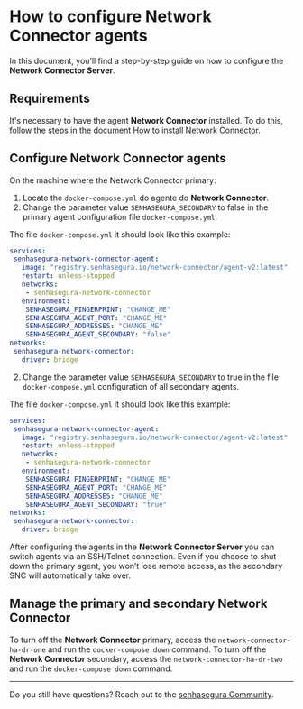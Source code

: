 # How to configure Network Connector agents

In this document, you’ll find a step-by-step guide on how to configure the **Network Connector Server**.

## Requirements

It's necessary to have the agent **Network Connector** installed. To do this, follow the steps in the document [How to install Network Connector](/docs/en/network-connector-how-to-install-network-connector).

## Configure Network Connector agents

On the machine where the Network Connector primary:

1. Locate the `docker-compose.yml` do agente do **Network Connector**.
2. Change the parameter value `SENHASEGURA_SECONDARY` to false in the primary agent configuration file `docker-compose.yml`.

The file `docker-compose.yml` it should look like this example:

```yml
services:
 senhasegura-network-connector-agent:
   image: "registry.senhasegura.io/network-connector/agent-v2:latest"
   restart: unless-stopped
   networks:
    - senhasegura-network-connector
   environment:
    SENHASEGURA_FINGERPRINT: "CHANGE_ME"
    SENHASEGURA_AGENT_PORT: "CHANGE_ME"
    SENHASEGURA_ADDRESSES: "CHANGE_ME"
    SENHASEGURA_AGENT_SECONDARY: "false"
networks:
 senhasegura-network-connector:
   driver: bridge
```

2. Change the parameter value `SENHASEGURA_SECONDARY` to true in the file `docker-compose.yml` configuration of all secondary agents.

The file `docker-compose.yml` it should look like this example:

```yml
services:
 senhasegura-network-connector-agent:
   image: "registry.senhasegura.io/network-connector/agent-v2:latest"
   restart: unless-stopped
   networks:
    - senhasegura-network-connector
   environment:
    SENHASEGURA_FINGERPRINT: "CHANGE_ME"
    SENHASEGURA_AGENT_PORT: "CHANGE_ME"
    SENHASEGURA_ADDRESSES: "CHANGE_ME"
    SENHASEGURA_AGENT_SECONDARY: "true"
networks:
 senhasegura-network-connector:
   driver: bridge
```

After configuring the agents in the **Network Connector Server** you can switch agents via an SSH/Telnet connection. Even if you choose to shut down the primary agent, you won’t lose remote access, as the secondary SNC will automatically take over.

## Manage the primary and secondary Network Connector

To turn off the **Network Connector** primary, access the `network-connector-ha-dr-one` and run the `docker-compose down` command. To turn off the **Network Connector** secondary, access the `network-connector-ha-dr-two` and run the `docker-compose down` command.

---

Do you still have questions? Reach out to the [senhasegura Community](https://community.senhasegura.io/).